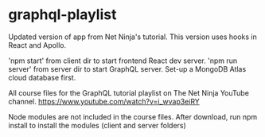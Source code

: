# graphql-playlist

Updated version of app from Net Ninja's tutorial. This version uses hooks in React and Apollo.

'npm start' from client dir to start frontend React dev server.
'npm run server' from server dir to start GraphQL server.
Set-up a MongoDB Atlas cloud database first.

All course files for the GraphQL tutorial playlist on The Net Ninja YouTube channel.
https://www.youtube.com/watch?v=i_wvap3eiRY

Node modules are not included in the course files. After download, run npm install to install the modules (client and server folders)
